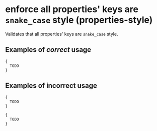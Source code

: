 # enforce all properties' keys are `snake_case` style (properties-style)

Validates that all properties' keys are `snake_case` style.

## Examples of *correct* usage

```
{
  TODO
}
```

## Examples of **incorrect** usage

```
{
  TODO
}
```

```
{
  TODO
}
```
